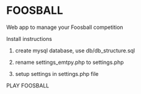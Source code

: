 FOOSBALL
========

Web app to manage your Foosball competition

Install instructions

1. create mysql database, use db/db_structure.sql

2. rename settings_emtpy.php to settings.php

3. setup settings in settings.php file

PLAY FOOSBALL